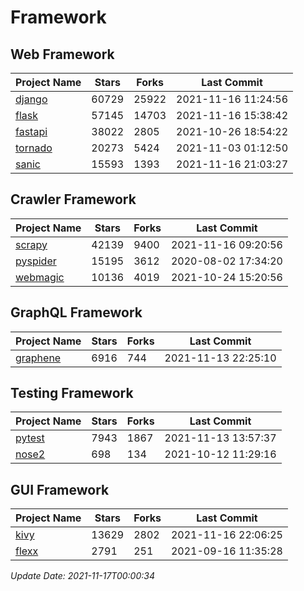 # Framework

## Web Framework
| Project Name | Stars | Forks | Last Commit |
| ------------ | ----- | ----- | ----------- |
| [django](https://github.com/django/django) | 60729 | 25922 | 2021-11-16 11:24:56 |
| [flask](https://github.com/pallets/flask) | 57145 | 14703 | 2021-11-16 15:38:42 |
| [fastapi](https://github.com/tiangolo/fastapi) | 38022 | 2805 | 2021-10-26 18:54:22 |
| [tornado](https://github.com/tornadoweb/tornado) | 20273 | 5424 | 2021-11-03 01:12:50 |
| [sanic](https://github.com/sanic-org/sanic) | 15593 | 1393 | 2021-11-16 21:03:27 |

## Crawler Framework
| Project Name | Stars | Forks | Last Commit |
| ------------ | ----- | ----- | ----------- |
| [scrapy](https://github.com/scrapy/scrapy) | 42139 | 9400 | 2021-11-16 09:20:56 |
| [pyspider](https://github.com/binux/pyspider) | 15195 | 3612 | 2020-08-02 17:34:20 |
| [webmagic](https://github.com/code4craft/webmagic) | 10136 | 4019 | 2021-10-24 15:20:56 |

## GraphQL Framework
| Project Name | Stars | Forks | Last Commit |
| ------------ | ----- | ----- | ----------- |
| [graphene](https://github.com/graphql-python/graphene) | 6916 | 744 | 2021-11-13 22:25:10 |

## Testing Framework
| Project Name | Stars | Forks | Last Commit |
| ------------ | ----- | ----- | ----------- |
| [pytest](https://github.com/pytest-dev/pytest) | 7943 | 1867 | 2021-11-13 13:57:37 |
| [nose2](https://github.com/nose-devs/nose2) | 698 | 134 | 2021-10-12 11:29:16 |

## GUI Framework
| Project Name | Stars | Forks | Last Commit |
| ------------ | ----- | ----- | ----------- |
| [kivy](https://github.com/kivy/kivy) | 13629 | 2802 | 2021-11-16 22:06:25 |
| [flexx](https://github.com/flexxui/flexx) | 2791 | 251 | 2021-09-16 11:35:28 |

*Update Date: 2021-11-17T00:00:34*